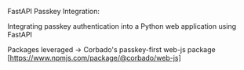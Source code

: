 FastAPI Passkey Integration:

Integrating passkey authentication into a Python web application using FastAPI

Packages leveraged -> Corbado's passkey-first web-js package [https://www.npmjs.com/package/@corbado/web-js]